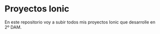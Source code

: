 # Proyectos Ionic
En este repositorio voy a subir todos mis proyectos Ionic que desarrolle en 2º DAM.
